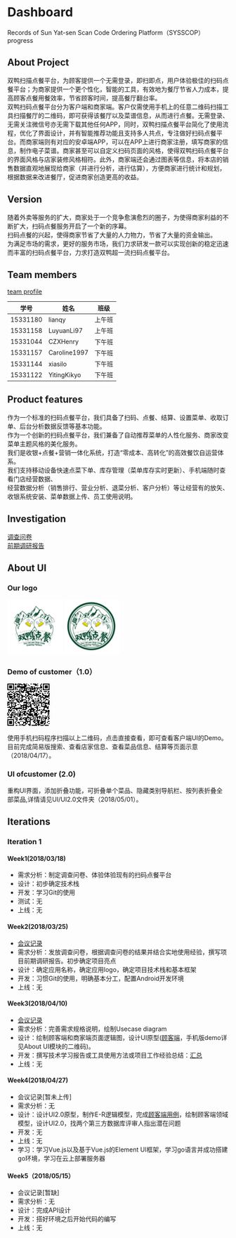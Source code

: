 # Dashboard
Records of Sun Yat-sen Scan Code Ordering Platform（SYSSCOP）progress

## About Project
双鸭扫描点餐平台，为顾客提供一个无需登录，即扫即点，用户体验极佳的扫码点餐平台；为商家提供一个更个性化，智能的工具，有效地为餐厅节省人力成本，提高顾客点餐用餐效率，节省顾客时间，提高餐厅翻台率。  
双鸭扫码点餐平台分为客户端和商家端。客户仅需使用手机上的任意二维码扫描工具扫描餐厅的二维码，即可获得该餐厅以及菜谱信息，从而进行点餐。无需登录、无需关注微信号亦无需下载其他任何APP，同时，双鸭扫描点餐平台简化了使用流程，优化了界面设计，并有智能推荐功能且支持多人共点，专注做好扫码点餐平台。而商家端则有对应的安卓端APP，可以在APP上进行商家注册，填写商家的信息，制作电子菜谱。商家甚至可以自定义扫码页面的风格，使得双鸭扫码点餐平台的界面风格与店家装修风格相符。此外，商家端还会通过图表等信息，将本店的销售数据直观地展现给商家（并进行分析，进行估算），方便商家进行统计和规划，根据数据来改进餐厅，促进商家创造更高的收益。

## Version
随着外卖等服务的扩大，商家处于一个竞争愈演愈烈的圈子，为使得商家利益的不断扩大，扫码点餐服务开启了一个新的序幕。  
扫码点餐的兴起，使得商家节省了大量的人力物力，节省了大量的资金输出。  
为满足市场的需求，更好的服务市场，我们力求研发一款可以实现创新的稳定迅速而丰富的扫码点餐平台，力求打造双鸭超一流扫码点餐平台。

## Team members

[team profile](./documents/team%20profile.md)

学号 | 姓名 | 班级
-|-|-
15331180|lianqy|上午班
15331158|LuyuanLi97|上午班
15331044|CZXHenry|下午班
15331157|Caroline1997|下午班
15331144|xiasilo|下午班
15331122|YitingKikyo|下午班

## Product features
作为一个标准的扫码点餐平台，我们具备了扫码、点餐、结算、设置菜单、收取订单、后台分析数据反馈等基本功能。  
作为一个创新的扫码点餐平台，我们兼备了自动推荐菜单的人性化服务、商家改变菜单主题风格的美化服务。  
我们是收银+点餐+营销一体化系统，打造“零成本、高转化”的高效餐饮自运营体系。  
我们支持移动设备快速点菜下单、库存管理（菜单库存实时更新）、手机端随时查看门店经营数据、  
经营数据分析（销售排行、营业分析、退菜分析、客户分析）等让经营有的放矢、收银系统安装、菜单数据上传、员工使用说明。

## Investigation
[调查问卷](https://www.wjx.cn/jq/21713433.aspx?t=636594121383241250)  
[前期调研报告](./documents/Investigation.md)

## About UI
### Our logo
<img src="./img/SYSSCOP_logo.jpg" width="25%" alt=""/> <img src="./img/SYSSCOP_logo2.jpg" width="25%" alt=""/>

### Demo of customer（1.0）
![Demo of customer](./UI/customerDemo/Demo_customer.png)

使用手机扫码程序扫描以上二维码，点击直接查看，即可查看客户端UI的Demo。
目前完成简易版搜索、查看店家信息、查看菜品信息、结算等页面示意（2018/04/17）。

### UI ofcustomer (2.0)
重构UI界面，添加折叠功能，可折叠单个菜品、隐藏类别导航栏、按列表折叠全部菜品,详情请见UI/UI2.0文件夹（2018/05/01）。

## Iterations

### Iteration 1

#### Week1(2018/03/18)

 - 需求分析：制定调查问卷、体验体验现有的扫码点餐平台
 - 设计：初步确定技术栈
 - 开发：学习Git的使用
 - 测试：无
 - 上线：无

#### Week2(2018/03/25)
 - [会议记录](./meetings/2018_03_25/2018_03_25.md)  
 - 需求分析：发放调查问卷，根据调查问卷的结果并结合实地使用经验，撰写项目前期调研报告。初步确定项目亮点
 - 设计：确定应用名称，确定应用logo，确定项目技术栈和基本框架
 - 开发：习惯Git的使用，明确基本分工，配置Android开发环境
 - 上线：无

#### Week3(2018/04/10)
 - [会议记录](./meetings/2018_04_10/2018_04_10.md)
 - 需求分析：完善需求规格说明，绘制Usecase diagram
 - 设计：绘制顾客端和商家端页面逻辑图，设计UI原型([顾客端](./UI/customerDemo/index.html)，手机版demo详见About UI模块的二维码)。
 - 开发：撰写技术学习报告或工具使用方法或项目工作经验总结：[汇总](./Reports/第一次report-链接.md)
 - 上线：无

#### Week4(2018/04/27)
 - 会议记录[暂未上传]
 - 需求分析：无
 - 设计：设计UI2.0原型，制作E-R逻辑模型，完成[顾客端用例](Requirement%20specification/Use%20Cases/CustomerUsercaseText.md)，绘制顾客端领域模型，设计UI2.0，找两个第三方数据库评审人指出潜在问题
 - 开发：无
 - 上线：无
 - 学习：学习Vue.js以及基于Vue.js的Element UI框架，学习go语言并成功搭建go环境，学习在云上部署服务器
 
 #### Week5（2018/05/15）
 - 会议记录[暂缺]
 - 需求分析：无
 - 设计：完成API设计
 - 开发：搭好环境之后开始代码的编写
 - 上线：无
